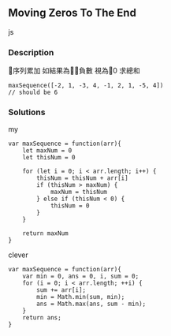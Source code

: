 ## Moving Zeros To The End
js
 
### Description
序列累加
如結果為負數 視為0 求總和

    maxSequence([-2, 1, -3, 4, -1, 2, 1, -5, 4])
    // should be 6



### Solutions

my

    var maxSequence = function(arr){
        let maxNum = 0
        let thisNum = 0
        
        for (let i = 0; i < arr.length; i++) {
            thisNum = thisNum + arr[i]
            if (thisNum > maxNum) {
                maxNum = thisNum
            } else if (thisNum < 0) {
                thisNum = 0
            }
        }
        
        return maxNum
    }

clever

    var maxSequence = function(arr){
        var min = 0, ans = 0, i, sum = 0;
        for (i = 0; i < arr.length; ++i) {
            sum += arr[i];
            min = Math.min(sum, min);
            ans = Math.max(ans, sum - min);
        }
        return ans;
    }

